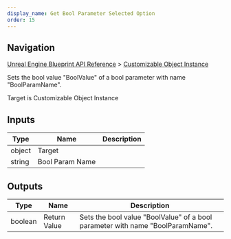```yaml
---
display_name: Get Bool Parameter Selected Option
order: 15
---
```

## Navigation

[Unreal Engine Blueprint API Reference](https://dev.epicgames.com/documentation/en-us/unreal-engine/BlueprintAPI) > [Customizable Object Instance](https://dev.epicgames.com/documentation/en-us/unreal-engine/BlueprintAPI/CustomizableObjectInstance)

Sets the bool value "BoolValue" of a bool parameter with name "BoolParamName".

Target is Customizable Object Instance

## Inputs

| Type | Name | Description |
| --- | --- | --- |
| object | Target |  |
| string | Bool Param Name |  |

## Outputs

| Type | Name | Description |
| --- | --- | --- |
| boolean | Return Value | Sets the bool value "BoolValue" of a bool parameter with name "BoolParamName". |
